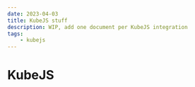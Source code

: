 ```yaml
---
date: 2023-04-03
title: KubeJS stuff
description: WIP, add one document per KubeJS integration
tags:
    - kubejs
---
```


# KubeJS
